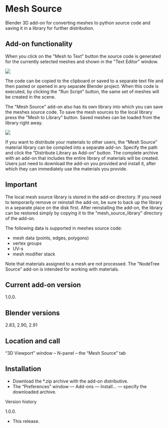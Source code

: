 # Mesh Source
Blender 3D add-on for converting meshes to python source code and saving it in a library for further distribution.

Add-on functionality
-
When you click on the "Mesh to Text" button the source code is generated for the currently selected meshes and shown in the "Text Editor" window.

<img src="https://b3d.interplanety.org/wp-content/upload_content/2020/11/preview_01_1200x600-560x280.jpg"><p>

The code can be copied to the clipboard or saved to a separate text file and then pasted or opened in any separate Blender project. When this code is executed, by clicking the "Run Script" button, the same set of meshes will be created in the scene.

The "Mesh Source" add-on also has its own library into which you can save the meshes source code. To save the mesh sources to the local library press the "Mesh to Library" button. Saved meshes can be loaded from the library right away.

<img src="https://b3d.interplanety.org/wp-content/upload_content/2020/11/preview_02_1200x600-560x280.jpg"><p>

If you want to distribute your materials to other users, the “Mesh Source” material library can be compiled into a separate add-on. Specify the path and click the “Distribute Library as Add-on” button. The complete archive with an add-on that includes the entire library of materials will be created. Users just need to download the add-on you provided and install it, after which they can immediately use the materials you provide.

Important
-
The local mesh source library is stored in the add-on directory. If you need to temporarily remove or reinstall the add-on, be sure to back up the library in a separate place on the disk first. After reinstalling the add-on, the library can be restored simply by copying it to the "mesh_source_library" directory of the add-on.

The following data is supported in meshes source code:

- mesh data (points, edges, polygons)
- vertex groups
- UV-s
- mesh modifier stack

Note that materials assigned to a mesh are not processed. The "NodeTree Source" add-on is intended for working with materials.

Current add-on version
-
1.0.0.

Blender versions
-
2.83, 2.90, 2.91

Location and call
-
“3D Viewport” window – N-panel – the “Mesh Source” tab

Installation
-
- Download the *.zip archive with the add-on distributive.
- The “Preferences” window — Add-ons — Install… — specify the downloaded archive.

Version history

1.0.0.
- This release.
